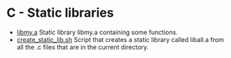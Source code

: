 # C - Static libraries

- [libmy.a](https://github.com/viviani22/holbertonschool-low_level_programming/edit/main/static_libraries/libmy.a) Static library libmy.a containing some functions.
- [create_static_lib.sh](https://github.com/viviani22/holbertonschool-low_level_programming/edit/main/static_libraries/create_static_lib.sh) Script that creates a static library called liball.a from all the .c files that are in the current directory.
